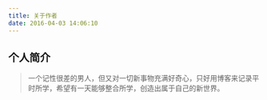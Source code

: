 ```yaml
---
title: 关于作者
date: 2016-04-03 14:06:10
---
```

## 个人简介
> 一个记性很差的男人，但又对一切新事物充满好奇心，只好用博客来记录平时所学，希望有一天能够整合所学，创造出属于自己的新世界。